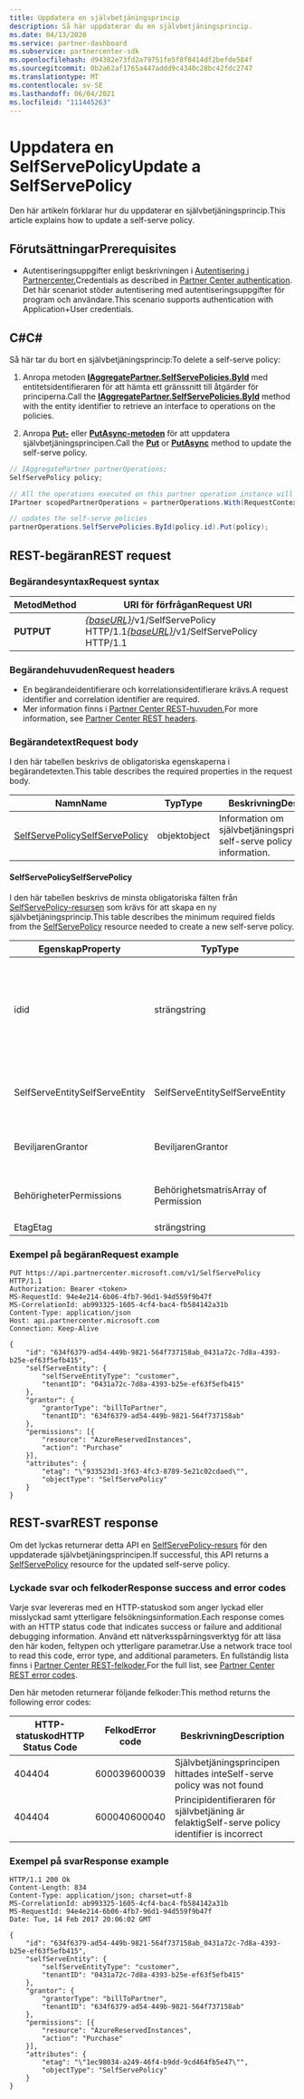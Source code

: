 ```yaml
---
title: Uppdatera en självbetjäningsprincip
description: Så här uppdaterar du en självbetjäningsprincip.
ms.date: 04/13/2020
ms.service: partner-dashboard
ms.subservice: partnercenter-sdk
ms.openlocfilehash: d94382e73fd2a79751fe5f8f8414df2befde584f
ms.sourcegitcommit: 0b2a62af1765a447addd9c4340c28bc42fdc2747
ms.translationtype: MT
ms.contentlocale: sv-SE
ms.lasthandoff: 06/04/2021
ms.locfileid: "111445263"
---
```

# <a name="update-a-selfservepolicy"></a><span data-ttu-id="367f4-103">Uppdatera en SelfServePolicy</span><span class="sxs-lookup"><span data-stu-id="367f4-103">Update a SelfServePolicy</span></span>

<span data-ttu-id="367f4-104">Den här artikeln förklarar hur du uppdaterar en självbetjäningsprincip.</span><span class="sxs-lookup"><span data-stu-id="367f4-104">This article explains how to update a self-serve policy.</span></span>

## <a name="prerequisites"></a><span data-ttu-id="367f4-105">Förutsättningar</span><span class="sxs-lookup"><span data-stu-id="367f4-105">Prerequisites</span></span>

- <span data-ttu-id="367f4-106">Autentiseringsuppgifter enligt beskrivningen i [Autentisering i Partnercenter.](partner-center-authentication.md)</span><span class="sxs-lookup"><span data-stu-id="367f4-106">Credentials as described in [Partner Center authentication](partner-center-authentication.md).</span></span> <span data-ttu-id="367f4-107">Det här scenariot stöder autentisering med autentiseringsuppgifter för program och användare.</span><span class="sxs-lookup"><span data-stu-id="367f4-107">This scenario supports authentication with Application+User credentials.</span></span>

## <a name="c"></a><span data-ttu-id="367f4-108">C\#</span><span class="sxs-lookup"><span data-stu-id="367f4-108">C\#</span></span>

<span data-ttu-id="367f4-109">Så här tar du bort en självbetjäningsprincip:</span><span class="sxs-lookup"><span data-stu-id="367f4-109">To delete a self-serve policy:</span></span>

1. <span data-ttu-id="367f4-110">Anropa metoden [**IAggregatePartner.SelfServePolicies.ById**](/dotnet/api/microsoft.store.partnercenter.iselfservepoliciescollection.byid) med entitetsidentifieraren för att hämta ett gränssnitt till åtgärder för principerna.</span><span class="sxs-lookup"><span data-stu-id="367f4-110">Call the [**IAggregatePartner.SelfServePolicies.ById**](/dotnet/api/microsoft.store.partnercenter.iselfservepoliciescollection.byid) method with the entity identifier to retrieve an interface to operations on the policies.</span></span>

2. <span data-ttu-id="367f4-111">Anropa [**Put-**](/dotnet/api/microsoft.store.partnercenter.SelfServePolicies.put) eller [**PutAsync-metoden**](/dotnet/api/microsoft.store.partnercenter.SelfServePolicies.putasync) för att uppdatera självbetjäningsprincipen.</span><span class="sxs-lookup"><span data-stu-id="367f4-111">Call the [**Put**](/dotnet/api/microsoft.store.partnercenter.SelfServePolicies.put) or [**PutAsync**](/dotnet/api/microsoft.store.partnercenter.SelfServePolicies.putasync) method to update the self-serve policy.</span></span>

``` csharp
// IAggregatePartner partnerOperations;
SelfServePolicy policy;

// All the operations executed on this partner operation instance will share the same correlation identifier but will differ in request identifier
IPartner scopedPartnerOperations = partnerOperations.With(RequestContextFactory.Instance.Create(Guid.NewGuid()));

// updates the self-serve policies
partnerOperations.SelfServePolicies.ById(policy.id).Put(policy);
```

## <a name="rest-request"></a><span data-ttu-id="367f4-112">REST-begäran</span><span class="sxs-lookup"><span data-stu-id="367f4-112">REST request</span></span>

### <a name="request-syntax"></a><span data-ttu-id="367f4-113">Begärandesyntax</span><span class="sxs-lookup"><span data-stu-id="367f4-113">Request syntax</span></span>

| <span data-ttu-id="367f4-114">Metod</span><span class="sxs-lookup"><span data-stu-id="367f4-114">Method</span></span>   | <span data-ttu-id="367f4-115">URI för förfrågan</span><span class="sxs-lookup"><span data-stu-id="367f4-115">Request URI</span></span>                                                       |
|----------|-------------------------------------------------------------------|
| <span data-ttu-id="367f4-116">**PUT**</span><span class="sxs-lookup"><span data-stu-id="367f4-116">**PUT**</span></span> | <span data-ttu-id="367f4-117">[*{baseURL}*](partner-center-rest-urls.md)/v1/SelfServePolicy HTTP/1.1</span><span class="sxs-lookup"><span data-stu-id="367f4-117">[*{baseURL}*](partner-center-rest-urls.md)/v1/SelfServePolicy HTTP/1.1</span></span> |

### <a name="request-headers"></a><span data-ttu-id="367f4-118">Begärandehuvuden</span><span class="sxs-lookup"><span data-stu-id="367f4-118">Request headers</span></span>

- <span data-ttu-id="367f4-119">En begärandeidentifierare och korrelationsidentifierare krävs.</span><span class="sxs-lookup"><span data-stu-id="367f4-119">A request identifier and correlation identifier are required.</span></span>
- <span data-ttu-id="367f4-120">Mer information finns i [Partner Center REST-huvuden.](headers.md)</span><span class="sxs-lookup"><span data-stu-id="367f4-120">For more information, see [Partner Center REST headers](headers.md).</span></span>

### <a name="request-body"></a><span data-ttu-id="367f4-121">Begärandetext</span><span class="sxs-lookup"><span data-stu-id="367f4-121">Request body</span></span>

<span data-ttu-id="367f4-122">I den här tabellen beskrivs de obligatoriska egenskaperna i begärandetexten.</span><span class="sxs-lookup"><span data-stu-id="367f4-122">This table describes the required properties in the request body.</span></span>

| <span data-ttu-id="367f4-123">Namn</span><span class="sxs-lookup"><span data-stu-id="367f4-123">Name</span></span>                              | <span data-ttu-id="367f4-124">Typ</span><span class="sxs-lookup"><span data-stu-id="367f4-124">Type</span></span>   | <span data-ttu-id="367f4-125">Beskrivning</span><span class="sxs-lookup"><span data-stu-id="367f4-125">Description</span></span>                                 |
|------------------------------------------------------------------|--------|---------------------------------------------|
| [<span data-ttu-id="367f4-126">SelfServePolicy</span><span class="sxs-lookup"><span data-stu-id="367f4-126">SelfServePolicy</span></span>](self-serve-policy-resources.md#selfservepolicy)| <span data-ttu-id="367f4-127">objekt</span><span class="sxs-lookup"><span data-stu-id="367f4-127">object</span></span> | <span data-ttu-id="367f4-128">Information om självbetjäningsprincipen.</span><span class="sxs-lookup"><span data-stu-id="367f4-128">The self-serve policy information.</span></span> |

#### <a name="selfservepolicy"></a><span data-ttu-id="367f4-129">SelfServePolicy</span><span class="sxs-lookup"><span data-stu-id="367f4-129">SelfServePolicy</span></span>

<span data-ttu-id="367f4-130">I den här tabellen beskrivs de minsta obligatoriska fälten från [SelfServePolicy-resursen](self-serve-policy-resources.md#selfservepolicy) som krävs för att skapa en ny självbetjäningsprincip.</span><span class="sxs-lookup"><span data-stu-id="367f4-130">This table describes the minimum required fields from the [SelfServePolicy](self-serve-policy-resources.md#selfservepolicy) resource needed to create a new self-serve policy.</span></span>

| <span data-ttu-id="367f4-131">Egenskap</span><span class="sxs-lookup"><span data-stu-id="367f4-131">Property</span></span>              | <span data-ttu-id="367f4-132">Typ</span><span class="sxs-lookup"><span data-stu-id="367f4-132">Type</span></span>             | <span data-ttu-id="367f4-133">Beskrivning</span><span class="sxs-lookup"><span data-stu-id="367f4-133">Description</span></span>                                                                                            |
|-----------------------|------------------|--------------------------------------------------------------------------------------------------------|
| <span data-ttu-id="367f4-134">id</span><span class="sxs-lookup"><span data-stu-id="367f4-134">id</span></span>                    | <span data-ttu-id="367f4-135">sträng</span><span class="sxs-lookup"><span data-stu-id="367f4-135">string</span></span>           | <span data-ttu-id="367f4-136">En principidentifierare med självbetjäning som tillhandahålls när självbetjäningsprincipen har skapats.</span><span class="sxs-lookup"><span data-stu-id="367f4-136">A self-serve policy identifier that is supplied upon successful creation of the self-serve policy.</span></span>     |
| <span data-ttu-id="367f4-137">SelfServeEntity</span><span class="sxs-lookup"><span data-stu-id="367f4-137">SelfServeEntity</span></span>       | <span data-ttu-id="367f4-138">SelfServeEntity</span><span class="sxs-lookup"><span data-stu-id="367f4-138">SelfServeEntity</span></span>  | <span data-ttu-id="367f4-139">Entiteten med självbetjäning som beviljas åtkomst.</span><span class="sxs-lookup"><span data-stu-id="367f4-139">The self-serve entity that is being granted access.</span></span>                                                     |
| <span data-ttu-id="367f4-140">Beviljaren</span><span class="sxs-lookup"><span data-stu-id="367f4-140">Grantor</span></span>               | <span data-ttu-id="367f4-141">Beviljaren</span><span class="sxs-lookup"><span data-stu-id="367f4-141">Grantor</span></span>          | <span data-ttu-id="367f4-142">Den beviljande som beviljar åtkomst.</span><span class="sxs-lookup"><span data-stu-id="367f4-142">The grantor that is granting access.</span></span>                                                                    |
| <span data-ttu-id="367f4-143">Behörigheter</span><span class="sxs-lookup"><span data-stu-id="367f4-143">Permissions</span></span>           | <span data-ttu-id="367f4-144">Behörighetsmatris</span><span class="sxs-lookup"><span data-stu-id="367f4-144">Array of Permission</span></span>| <span data-ttu-id="367f4-145">En matris med [behörighetsresurser.](self-serve-policy-resources.md#permission)</span><span class="sxs-lookup"><span data-stu-id="367f4-145">An Array of [Permission](self-serve-policy-resources.md#permission) resources.</span></span>                                                      |
| <span data-ttu-id="367f4-146">Etag</span><span class="sxs-lookup"><span data-stu-id="367f4-146">Etag</span></span>                  | <span data-ttu-id="367f4-147">sträng</span><span class="sxs-lookup"><span data-stu-id="367f4-147">string</span></span>           | <span data-ttu-id="367f4-148">The Etag.</span><span class="sxs-lookup"><span data-stu-id="367f4-148">The Etag.</span></span>                                                                                               |


### <a name="request-example"></a><span data-ttu-id="367f4-149">Exempel på begäran</span><span class="sxs-lookup"><span data-stu-id="367f4-149">Request example</span></span>

```http
PUT https://api.partnercenter.microsoft.com/v1/SelfServePolicy HTTP/1.1
Authorization: Bearer <token>
MS-RequestId: 94e4e214-6b06-4fb7-96d1-94d559f9b47f
MS-CorrelationId: ab993325-1605-4cf4-bac4-fb584142a31b
Content-Type: application/json
Host: api.partnercenter.microsoft.com
Connection: Keep-Alive

{
    "id": "634f6379-ad54-449b-9821-564f737158ab_0431a72c-7d8a-4393-b25e-ef63f5efb415",
    "selfServeEntity": {
        "selfServeEntityType": "customer",
        "tenantID": "0431a72c-7d8a-4393-b25e-ef63f5efb415"
    },
    "grantor": {
        "grantorType": "billToPartner",
        "tenantID": "634f6379-ad54-449b-9821-564f737158ab"
    },
    "permissions": [{
        "resource": "AzureReservedInstances",
        "action": "Purchase"
    }],
    "attributes": {
        "etag": "\"933523d1-3f63-4fc3-8789-5e21c02cdaed\"",
        "objectType": "SelfServePolicy"
    }
}
```

## <a name="rest-response"></a><span data-ttu-id="367f4-150">REST-svar</span><span class="sxs-lookup"><span data-stu-id="367f4-150">REST response</span></span>

<span data-ttu-id="367f4-151">Om det lyckas returnerar detta API en [SelfServePolicy-resurs](self-serve-policy-resources.md#selfservepolicy) för den uppdaterade självbetjäningsprincipen.</span><span class="sxs-lookup"><span data-stu-id="367f4-151">If successful, this API returns a [SelfServePolicy](self-serve-policy-resources.md#selfservepolicy) resource for the updated self-serve policy.</span></span>

### <a name="response-success-and-error-codes"></a><span data-ttu-id="367f4-152">Lyckade svar och felkoder</span><span class="sxs-lookup"><span data-stu-id="367f4-152">Response success and error codes</span></span>

<span data-ttu-id="367f4-153">Varje svar levereras med en HTTP-statuskod som anger lyckad eller misslyckad samt ytterligare felsökningsinformation.</span><span class="sxs-lookup"><span data-stu-id="367f4-153">Each response comes with an HTTP status code that indicates success or failure and additional debugging information.</span></span> <span data-ttu-id="367f4-154">Använd ett nätverksspårningsverktyg för att läsa den här koden, feltypen och ytterligare parametrar.</span><span class="sxs-lookup"><span data-stu-id="367f4-154">Use a network trace tool to read this code, error type, and additional parameters.</span></span> <span data-ttu-id="367f4-155">En fullständig lista finns i [Partner Center REST-felkoder.](error-codes.md)</span><span class="sxs-lookup"><span data-stu-id="367f4-155">For the full list, see [Partner Center REST error codes](error-codes.md).</span></span>

<span data-ttu-id="367f4-156">Den här metoden returnerar följande felkoder:</span><span class="sxs-lookup"><span data-stu-id="367f4-156">This method returns the following error codes:</span></span>

| <span data-ttu-id="367f4-157">HTTP-statuskod</span><span class="sxs-lookup"><span data-stu-id="367f4-157">HTTP Status Code</span></span>     | <span data-ttu-id="367f4-158">Felkod</span><span class="sxs-lookup"><span data-stu-id="367f4-158">Error code</span></span>   | <span data-ttu-id="367f4-159">Beskrivning</span><span class="sxs-lookup"><span data-stu-id="367f4-159">Description</span></span>                                                                |
|----------------------|--------------|----------------------------------------------------------------------------|
| <span data-ttu-id="367f4-160">404</span><span class="sxs-lookup"><span data-stu-id="367f4-160">404</span></span>                  | <span data-ttu-id="367f4-161">600039</span><span class="sxs-lookup"><span data-stu-id="367f4-161">600039</span></span>       | <span data-ttu-id="367f4-162">Självbetjäningsprincipen hittades inte</span><span class="sxs-lookup"><span data-stu-id="367f4-162">Self-serve policy was not found</span></span>                                            |
| <span data-ttu-id="367f4-163">404</span><span class="sxs-lookup"><span data-stu-id="367f4-163">404</span></span>                  | <span data-ttu-id="367f4-164">600040</span><span class="sxs-lookup"><span data-stu-id="367f4-164">600040</span></span>       | <span data-ttu-id="367f4-165">Principidentifieraren för självbetjäning är felaktig</span><span class="sxs-lookup"><span data-stu-id="367f4-165">Self-serve policy identifier is incorrect</span></span>                                  |


### <a name="response-example"></a><span data-ttu-id="367f4-166">Exempel på svar</span><span class="sxs-lookup"><span data-stu-id="367f4-166">Response example</span></span>

```http
HTTP/1.1 200 Ok
Content-Length: 834
Content-Type: application/json; charset=utf-8
MS-CorrelationId: ab993325-1605-4cf4-bac4-fb584142a31b
MS-RequestId: 94e4e214-6b06-4fb7-96d1-94d559f9b47f
Date: Tue, 14 Feb 2017 20:06:02 GMT

{
    "id": "634f6379-ad54-449b-9821-564f737158ab_0431a72c-7d8a-4393-b25e-ef63f5efb415",
    "selfServeEntity": {
        "selfServeEntityType": "customer",
        "tenantID": "0431a72c-7d8a-4393-b25e-ef63f5efb415"
    },
    "grantor": {
        "grantorType": "billToPartner",
        "tenantID": "634f6379-ad54-449b-9821-564f737158ab"
    },
    "permissions": [{
        "resource": "AzureReservedInstances",
        "action": "Purchase"
    }],
    "attributes": {
        "etag": "\"1ec98034-a249-46f4-b9dd-9cd464fb5e47\"",
        "objectType": "SelfServePolicy"
    }
}
```
